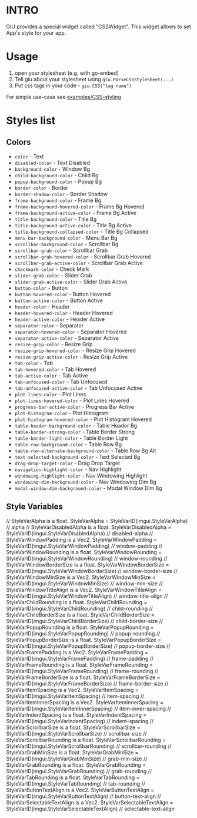 # INTRO

GIU provides a special widget called "CSSWidget".
This widget allows to set App's style for your app.

# Usage

1. open your stylesheet (e.g. with go-embed)
2. Tell giu about your stylesheet using `giu.ParseCSSStyleSheet(...)`
3. Put css tags in your code - `giu.CSS("tag name")`

For simple use-case see [examples/CSS-styling](../examples/CSS-styling/)

# Styles list

## Colors

<!--
Here is my regex, I used to convert variables from StyleIDs.go
18,71s/StyleColor\(\w\+\) \+= .*\/\/ \(.*\)/- `\2` - \1/g
18,71s/\([A-Z][a-z]\+\)/\1 /g
-->

- `color` - Text 
- `disabled-color` - Text Disabled 
- `background-color` - Window Bg 
- `child-background-color` - Child Bg 
- `popup-background-color` - Popup Bg 
- `border-color` - Border 
- `border-shadow-color` - Border Shadow 
- `frame-background-color` - Frame Bg 
- `frame-background-hovered-color` - Frame Bg Hovered 
- `frame-background-active-color` - Frame Bg Active 
- `title-background-color` - Title Bg 
- `title-background-active-color` - Title Bg Active 
- `title-background-collapsed-color` - Title Bg Collapsed 
- `menu-bar-background-color` - Menu Bar Bg 
- `scrollbar-background-color` - Scrollbar Bg 
- `scrollbar-grab-color` - Scrollbar Grab 
- `scrollbar-grab-hovered-color` - Scrollbar Grab Hovered 
- `scrollbar-grab-active-color` - Scrollbar Grab Active 
- `checkmark-color` - Check Mark 
- `slider-grab-color` - Slider Grab 
- `slider-grab-active-color` - Slider Grab Active 
- `button-color` - Button 
- `button-hovered-color` - Button Hovered 
- `button-active-color` - Button Active 
- `header-color` - Header 
- `header-hovered-color` - Header Hovered 
- `header-active-color` - Header Active 
- `separator-color` - Separator 
- `separator-hovered-color` - Separator Hovered 
- `separator-active-color` - Separator Active 
- `resize-grip-color` - Resize Grip 
- `resize-grip-hovered-color` - Resize Grip Hovered 
- `resize-grip-active-color` - Resize Grip Active 
- `tab-color` - Tab 
- `tab-hovered-color` - Tab Hovered 
- `tab-active-color` - Tab Active 
- `tab-unfocused-color` - Tab Unfocused 
- `tab-unfocused-active-color` - Tab Unfocused Active 
- `plot-lines-color` - Plot Lines 
- `plot-lines-hovered-color` - Plot Lines Hovered 
- `progress-bar-active-color` - Progress Bar Active 
- `plot-histogram-color` - Plot Histogram 
- `plot-histogram-hovered-color` - Plot Histogram Hovered 
- `table-header-background-color` - Table Header Bg 
- `table-border-strong-color` - Table Border Strong 
- `table-border-light-color` - Table Border Light 
- `table-row-background-color` - Table Row Bg 
- `table-row-alternate-background-color` - Table Row Bg Alt 
- `text-selected-background-color` - Text Selected Bg 
- `drag-drop-target-color` - Drag Drop Target 
- `navigation-highlight-color` - Nav Highlight 
- `windowing-highlight-color` - Nav Windowing Highlight 
- `windowing-dim-background-color` - Nav Windowing Dim Bg 
- `modal-window-dim-background-color` - Modal Window Dim Bg 

## Style Variables

// StyleVarAlpha is a float.
StyleVarAlpha = StyleVarID(imgui.StyleVarAlpha) // alpha
// StyleVarDisabledAlpha is a float.
StyleVarDisabledAlpha = StyleVarID(imgui.StyleVarDisabledAlpha) // disabled-alpha
// StyleVarWindowPadding is a Vec2.
StyleVarWindowPadding = StyleVarID(imgui.StyleVarWindowPadding) // window-padding
// StyleVarWindowRounding is a float.
StyleVarWindowRounding = StyleVarID(imgui.StyleVarWindowRounding) // window-rounding
// StyleVarWindowBorderSize is a float.
StyleVarWindowBorderSize = StyleVarID(imgui.StyleVarWindowBorderSize) // window-border-size
// StyleVarWindowMinSize is a Vec2.
StyleVarWindowMinSize = StyleVarID(imgui.StyleVarWindowMinSize) // window-min-size
// StyleVarWindowTitleAlign is a Vec2.
StyleVarWindowTitleAlign = StyleVarID(imgui.StyleVarWindowTitleAlign) // window-title-align
// StyleVarChildRounding is a float.
StyleVarChildRounding = StyleVarID(imgui.StyleVarChildRounding) // child-rounding
// StyleVarChildBorderSize is a float.
StyleVarChildBorderSize = StyleVarID(imgui.StyleVarChildBorderSize) // child-border-size
// StyleVarPopupRounding is a float.
StyleVarPopupRounding = StyleVarID(imgui.StyleVarPopupRounding) // popup-rounding
// StyleVarPopupBorderSize is a float.
StyleVarPopupBorderSize = StyleVarID(imgui.StyleVarPopupBorderSize) // popup-border-size
// StyleVarFramePadding is a Vec2.
StyleVarFramePadding = StyleVarID(imgui.StyleVarFramePadding) // frame-padding
// StyleVarFrameRounding is a float.
StyleVarFrameRounding = StyleVarID(imgui.StyleVarFrameRounding) // frame-rounding
// StyleVarFrameBorderSize is a float.
StyleVarFrameBorderSize = StyleVarID(imgui.StyleVarFrameBorderSize) // frame-border-size
// StyleVarItemSpacing is a Vec2.
StyleVarItemSpacing = StyleVarID(imgui.StyleVarItemSpacing) // item-spacing
// StyleVarItemInnerSpacing is a Vec2.
StyleVarItemInnerSpacing = StyleVarID(imgui.StyleVarItemInnerSpacing) // item-inner-spacing
// StyleVarIndentSpacing is a float.
StyleVarIndentSpacing = StyleVarID(imgui.StyleVarIndentSpacing) // indent-spacing
// StyleVarScrollbarSize is a float.
StyleVarScrollbarSize = StyleVarID(imgui.StyleVarScrollbarSize) // scrollbar-size
// StyleVarScrollbarRounding is a float.
StyleVarScrollbarRounding = StyleVarID(imgui.StyleVarScrollbarRounding) // scrollbar-rounding
// StyleVarGrabMinSize is a float.
StyleVarGrabMinSize = StyleVarID(imgui.StyleVarGrabMinSize) // grab-min-size
// StyleVarGrabRounding is a float.
StyleVarGrabRounding = StyleVarID(imgui.StyleVarGrabRounding) // grab-rounding
// StyleVarTabRounding is a float.
StyleVarTabRounding = StyleVarID(imgui.StyleVarTabRounding) // tab-rounding
// StyleVarButtonTextAlign is a Vec2.
StyleVarButtonTextAlign = StyleVarID(imgui.StyleVarButtonTextAlign) // button-text-align
// StyleVarSelectableTextAlign is a Vec2.
StyleVarSelectableTextAlign = StyleVarID(imgui.StyleVarSelectableTextAlign) // selectable-text-align
